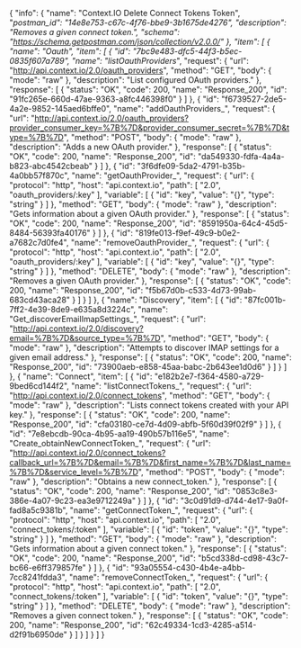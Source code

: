 {
  "info": {
    "name": "Context.IO Delete Connect Tokens Token",
    "_postman_id": "14e8e753-c67c-4f76-bbe9-3b1675de4276",
    "description": "Removes a given connect token.",
    "schema": "https://schema.getpostman.com/json/collection/v2.0.0/"
  },
  "item": [
    {
      "name": "Oauth",
      "item": [
        {
          "id": "7bc9e483-dfc5-44f3-b5ec-0835f607a789",
          "name": "listOauthProviders_",
          "request": {
            "url": "http://api.context.io/2.0/oauth_providers",
            "method": "GET",
            "body": {
              "mode": "raw"
            },
            "description": "List configured OAuth providers."
          },
          "response": [
            {
              "status": "OK",
              "code": 200,
              "name": "Response_200",
              "id": "91fc265e-660d-47ae-9363-a8fc446398f0"
            }
          ]
        },
        {
          "id": "f6739527-2de5-4a2e-9852-145aed6bffe0",
          "name": "addOauthProviders_",
          "request": {
            "url": "http://api.context.io/2.0/oauth_providers?provider_consumer_key=%7B%7D&provider_consumer_secret=%7B%7D&type=%7B%7D",
            "method": "POST",
            "body": {
              "mode": "raw"
            },
            "description": "Adds a new OAuth provider."
          },
          "response": [
            {
              "status": "OK",
              "code": 200,
              "name": "Response_200",
              "id": "da549330-fdfa-4a4a-b823-abc4542cbeab"
            }
          ]
        },
        {
          "id": "3f6dfe09-5da2-4791-b35b-4a0bb57f870c",
          "name": "getOauthProvider_",
          "request": {
            "url": {
              "protocol": "http",
              "host": "api.context.io",
              "path": [
                "2.0",
                "oauth_providers/:key"
              ],
              "variable": [
                {
                  "id": "key",
                  "value": "{}",
                  "type": "string"
                }
              ]
            },
            "method": "GET",
            "body": {
              "mode": "raw"
            },
            "description": "Gets information about a given OAuth provider."
          },
          "response": [
            {
              "status": "OK",
              "code": 200,
              "name": "Response_200",
              "id": "8591950a-64c4-45d5-8484-56393fa40176"
            }
          ]
        },
        {
          "id": "819fe013-f9ef-49c9-b0e2-a7682c7d0fe4",
          "name": "removeOauthProvider_",
          "request": {
            "url": {
              "protocol": "http",
              "host": "api.context.io",
              "path": [
                "2.0",
                "oauth_providers/:key"
              ],
              "variable": [
                {
                  "id": "key",
                  "value": "{}",
                  "type": "string"
                }
              ]
            },
            "method": "DELETE",
            "body": {
              "mode": "raw"
            },
            "description": "Removes a given OAuth provider."
          },
          "response": [
            {
              "status": "OK",
              "code": 200,
              "name": "Response_200",
              "id": "f5b67d0b-c533-4d73-99ab-683cd43aca28"
            }
          ]
        }
      ]
    },
    {
      "name": "Discovery",
      "item": [
        {
          "id": "87fc001b-7ff2-4e39-8de9-e635a8d3224c",
          "name": "Get_discoverEmailImapSettings_",
          "request": {
            "url": "http://api.context.io/2.0/discovery?email=%7B%7D&source_type=%7B%7D",
            "method": "GET",
            "body": {
              "mode": "raw"
            },
            "description": "Attempts to discover IMAP settings for a given email address."
          },
          "response": [
            {
              "status": "OK",
              "code": 200,
              "name": "Response_200",
              "id": "73900aeb-e858-45aa-babc-2b643ee1d0d6"
            }
          ]
        }
      ]
    },
    {
      "name": "Connect",
      "item": [
        {
          "id": "e182b2e7-f364-4580-a729-9bed6cd144f2",
          "name": "listConnectTokens_",
          "request": {
            "url": "http://api.context.io/2.0/connect_tokens",
            "method": "GET",
            "body": {
              "mode": "raw"
            },
            "description": "Lists connect tokens created with your API key."
          },
          "response": [
            {
              "status": "OK",
              "code": 200,
              "name": "Response_200",
              "id": "cfa03180-ce7d-4d09-abfb-5f60d39f02f9"
            }
          ]
        },
        {
          "id": "7e8ebcdb-90ca-4b95-aa19-490b57b116e5",
          "name": "Create_obtainNewConnectToken_",
          "request": {
            "url": "http://api.context.io/2.0/connect_tokens?callback_url=%7B%7D&email=%7B%7D&first_name=%7B%7D&last_name=%7B%7D&service_level=%7B%7D",
            "method": "POST",
            "body": {
              "mode": "raw"
            },
            "description": "Obtains a new connect_token."
          },
          "response": [
            {
              "status": "OK",
              "code": 200,
              "name": "Response_200",
              "id": "0853c8e3-386e-4a07-9c23-ea3e9712249a"
            }
          ]
        },
        {
          "id": "3c0d91d9-d744-4e17-9a0f-fad8a5c9381b",
          "name": "getConnectToken_",
          "request": {
            "url": {
              "protocol": "http",
              "host": "api.context.io",
              "path": [
                "2.0",
                "connect_tokens/:token"
              ],
              "variable": [
                {
                  "id": "token",
                  "value": "{}",
                  "type": "string"
                }
              ]
            },
            "method": "GET",
            "body": {
              "mode": "raw"
            },
            "description": "Gets information about a given connect token."
          },
          "response": [
            {
              "status": "OK",
              "code": 200,
              "name": "Response_200",
              "id": "b5cd338d-cd98-43c7-bc66-e6ff379857fe"
            }
          ]
        },
        {
          "id": "93a05554-c430-4b4e-a4bb-7cc8241fdda3",
          "name": "removeConnectToken_",
          "request": {
            "url": {
              "protocol": "http",
              "host": "api.context.io",
              "path": [
                "2.0",
                "connect_tokens/:token"
              ],
              "variable": [
                {
                  "id": "token",
                  "value": "{}",
                  "type": "string"
                }
              ]
            },
            "method": "DELETE",
            "body": {
              "mode": "raw"
            },
            "description": "Removes a given connect token."
          },
          "response": [
            {
              "status": "OK",
              "code": 200,
              "name": "Response_200",
              "id": "62c49334-1cd3-4285-a514-d2f91b6950de"
            }
          ]
        }
      ]
    }
  ]
}